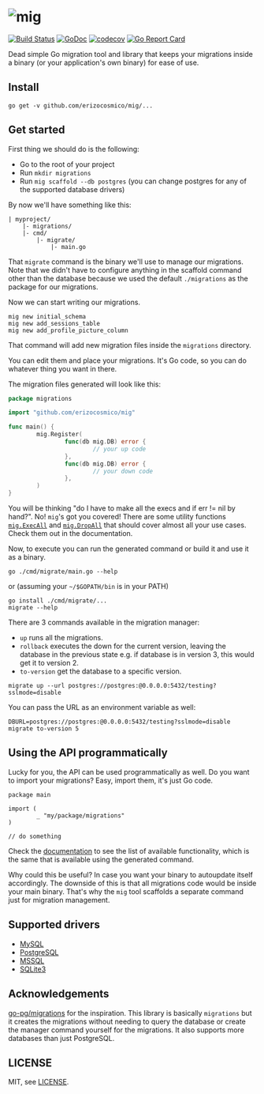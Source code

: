 # ![mig](https://cdn.rawgit.com/erizocosmico/mig/d0481b14/mig.svg)

[![Build Status](https://travis-ci.org/erizocosmico/mig.svg?branch=master)](https://travis-ci.org/erizocosmico/mig) [![GoDoc](https://godoc.org/github.com/erizocosmico/mig?status.svg)](https://godoc.org/github.com/erizocosmico/mig) [![codecov](https://codecov.io/gh/erizocosmico/mig/branch/master/graph/badge.svg)](https://codecov.io/gh/erizocosmico/mig) [![Go Report Card](https://goreportcard.com/badge/github.com/erizocosmico/mig)](https://goreportcard.com/report/github.com/erizocosmico/mig)

Dead simple Go migration tool and library that keeps your migrations inside a binary (or your application's own binary) for ease of use.

## Install

```
go get -v github.com/erizocosmico/mig/...
```

## Get started

First thing we should do is the following:

* Go to the root of your project
* Run `mkdir migrations`
* Run `mig scaffold --db postgres` (you can change postgres for any of the supported database drivers)

By now we'll have something like this:

```
| myproject/
    |- migrations/
    |- cmd/
        |- migrate/
            |- main.go
```

That `migrate` command is the binary we'll use to manage our migrations. Note that we didn't have to configure anything in the scaffold command other than the database because we used the default `./migrations` as the package for our migrations.

Now we can start writing our migrations.

```
mig new initial_schema
mig new add_sessions_table
mig new add_profile_picture_column
```

That command will add new migration files inside the `migrations` directory.

You can edit them and place your migrations. It's Go code, so you can do whatever thing you want in there.

The migration files generated will look like this:

```go
package migrations

import "github.com/erizocosmico/mig"

func main() {
        mig.Register(
                func(db mig.DB) error {
                        // your up code
                },
                func(db mig.DB) error {
                        // your down code
                },
        )
}
```

You will be thinking "do I have to make all the execs and if err != nil by hand?". No! `mig`'s got you covered! There are some utility functions [`mig.ExecAll`](https://godoc.org/github.com/erizocosmico/mig#ExecAll) and [`mig.DropAll`](https://godoc.org/github.com/erizocosmico/mig#DropAll) that should cover almost all your use cases. Check them out in the documentation.

Now, to execute you can run the generated command or build it and use it as a binary.

```
go ./cmd/migrate/main.go --help
```

or (assuming your `~/$GOPATH/bin` is in your PATH)

```
go install ./cmd/migrate/...
migrate --help
```

There are 3 commands available in the migration manager:

* `up` runs all the migrations.
* `rollback` executes the down for the current version, leaving the database in the previous state e.g. if database is in version 3, this would get it to version 2.
* `to-version` get the database to a specific version.

```
migrate up --url postgres://postgres:@0.0.0.0:5432/testing?sslmode=disable
```

You can pass the URL as an environment variable as well:

```
DBURL=postgres://postgres:@0.0.0.0:5432/testing?sslmode=disable migrate to-version 5
```

## Using the API programmatically

Lucky for you, the API can be used programmatically as well. Do you want to import your migrations? Easy, import them, it's just Go code.

```
package main

import (
        _ "my/package/migrations"
)

// do something
```

Check the [documentation](https://godoc.org/github.com/erizocosmico/mig) to see the list of available functionality, which is the same that is available using the generated command.

Why could this be useful? In case you want your binary to autoupdate itself accordingly. The downside of this is that all migrations code would be inside your main binary. That's why the `mig` tool scaffolds a separate command just for migration management.

## Supported drivers

* [MySQL](https://github.com/go-sql-driver/mysql)
* [PostgreSQL](https://github.com/lib/pq)
* [MSSQL](https://github.com/denisenkom/go-mssqldb)
* [SQLite3](https://github.com/mattn/go-sqlite3)

## Acknowledgements

[go-pg/migrations](https://github.com/go-pg/migrations) for the inspiration. This library is basically `migrations` but it creates the migrations without needing to query the database or create the manager command yourself for the migrations. It also supports more databases than just PostgreSQL.

## LICENSE

MIT, see [LICENSE](/LICENSE).
